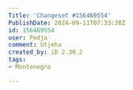 ```yaml
---
Title: 'Changeset #156469554'
PublishDate: 2024-09-11T07:33:38Z
id: 156469554
user: Pedja
comment: Utjeha
created_by: iD 2.30.2
tags:
- Montenegro

---
```

